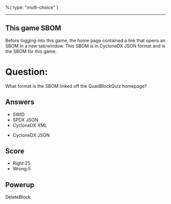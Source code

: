 %{
 type: "multi-choice"
}

---
## This game SBOM
Before logging into this game,
the home page contained a link
that opens an SBOM in a new tab/window.
This SBOM is in CycloneDX JSON format
and is the SBOM for this game.

# Question:
What format is the SBOM linked off the QuadBlockQuiz homepage?

## Answers
- SWID
- SPDX JSON
- CycloneDX XML
* CycloneDX JSON

## Score
- Right:25
- Wrong:5

## Powerup
DeleteBlock
